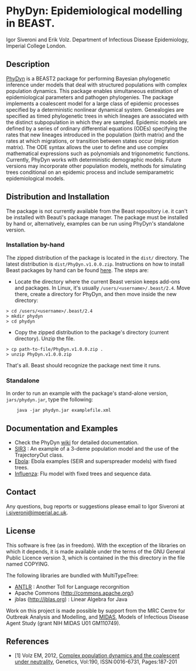 # PhyDyn: Epidemiological modelling in BEAST.

Igor Siveroni and Erik Volz.
Department of Infectious Disease Epidemiology, Imperial College London.

## Description
[PhyDyn](https://github.com/mrc-ide/PhyDyn/wiki) is a BEAST2 package for performing Bayesian phylogenetic inference under models that deal with structured populations with complex population dynamics.
This package enables simultaneous estimation of epidemiological parameters and pathogen phylogenies. The package implements a coalescent model for a large class of epidemic processes specified by a deterministic nonlinear dynamical system. Genealogies are specified as timed phylogenetic trees in which lineages are associated with the distinct subpopulation in which they are sampled. Epidemic models are defined by a series of ordinary differential equations (ODEs) specifying the rates that new lineages introduced in the population (birth matrix) and the rates at which migrations, or transition between states occur (migration matrix). The ODE syntax allows the user to define and use complex mathematical expressions such as  polynomials and trigonometric functions. Currently, PhyDyn works with deterministic demographic models. Future versions may incorporate other population models, methods for simulating trees conditional on an epidemic process and include semiparametric epidemiological models.

## Distribution and Installation

The package is not currently available from the Beast repository i.e. it can't be installed with Beauti's package manager. The package must be installed by hand or, alternatively, examples can be run using  PhyDyn's standalone version.

### Installation by-hand
The zipped distribution of the package is located in the `dist/` directory. The latest distribution is `dist/PhyDyn.v1.0.0.zip`.
Instructions on how to install Beast packages by hand can be found [here](https://www.beast2.org/managing-packages/). The steps are:
* Locate the directory where the current Beast version  keeps add-ons and packages. In Linux, it's usually `/users/<username>/.beast/2.4`. Move there, create a directory for PhyDyn, and then move inside the new directory:
```
> cd /users/<username>/.beast/2.4
> mkdir phydyn
> cd phydyn
```
* Copy the zipped distribution to the package's directory (current directory). Unzip the file.
```
> cp path-to-file/PhyDyn.v1.0.0.zip .
> unzip PhyDyn.v1.0.0.zip
```
That's all. Beast should recognize the package next time it runs.


### Standalone

In order to run an example with the package's stand-alone version, `jars/phydyn.jar`, type the following:
```
    java -jar phydyn.jar examplefile.xml
```


## Documentation and Examples

* Check the PhyDyn [wiki](https://github.com/mrc-ide/PhyDyn/wiki) for detailed documentation.
* [SIR3](examples/SIR3) : An example of a 3-deme population model and the use of the TrajectoryOut class.
* [Ebola](examples/ebola): Ebola examples (SEIR and superspreader models) with fixed trees.
* [Influenza](examples/influenza): Flu model with fixed trees and sequence data.


## Contact

Any questions, bug reports or suggestions please email to Igor Siveroni at i.siveroni@imperial.ac.uk.

## License

This software is free (as in freedom). With the exception of the libraries on which it depends, it is made available under the terms of the GNU General Public Licence version 3, which is contained in the this directory in the file named COPYING.

The following libraries are bundled with MultiTypeTree:

* [ANTLR](http://www.antlr.org/) : Another Toll for Language recorgnition
* Apache Commons (http://commons.apache.org/)
* jblas (http://jblas.org) : Linear Algebra for Java

Work on this project is made possible by support from the MRC Centre for Outbreak Analysis and Modelling, and [MIDAS](http://www.epimodels.org/), Models of Infectious Disease Agent Study (grant NIH MIDAS U01 GM110749).


## References
* [1] Volz EM, 2012, [Complex population dynamics and the coalescent under neutrality](http://www.genetics.org/content/190/1/187), Genetics, Vol:190, ISSN:0016-6731, Pages:187-201
